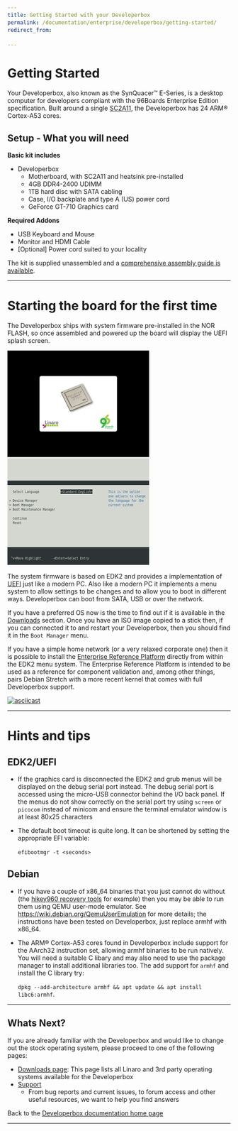 ```yaml
---
title: Getting Started with your Developerbox
permalink: /documentation/enterprise/developerbox/getting-started/
redirect_from:

---
```

# Getting Started

Your Developerbox, also known as the SynQuacer™ E-Series,
is a desktop computer for developers compliant with the 96Boards
Enterprise Edition specification. Built around a single
[SC2A11](https://www.socionext.com/en/products/assp/SynQuacer/), the
Developerbox has 24 ARM® Cortex-A53 cores.

## Setup - What you will need

**Basic kit includes**

 * Developerbox
   - Motherboard, with SC2A11 and heatsink pre-installed
   - 4GB DDR4-2400 UDIMM
   - 1TB hard disc with SATA cabling
   - Case, I/O backplate and type A (US) power cord
   - GeForce GT-710 Graphics card

**Required Addons**

 * USB Keyboard and Mouse
 * Monitor and HDMI Cable
 * [Optional] Power cord suited to your locality

The kit is supplied unassembled and a [comprehensive assembly guide is
available](../hardware-docs/MN04-00002-2E.pdf).

***

# Starting the board for the first time

The Developerbox ships with system firmware pre-installed in the NOR
FLASH, so once assembled and powered up the board will display the
UEFI splash screen.

![Developerbox splash screen](splash_screen.png)
![EDK2 main menu (press Escape)](edk2_menu.png)

The system firmware is based on EDK2 and provides a implementation of
[UEFI](http://www.uefi.org/) just like a modern PC. Also like a modern
PC it implements a menu system to allow settings to be changes and to
allow you to boot in different ways. Developerbox can boot from SATA,
USB or over the network.

If you have a preferred OS now is the time to find out if it is
available in the [Downloads](../downloads/) section. Once you have
an ISO image copied to a stick then, if you can connected it to and
restart your Developerbox, then you should find it in the `Boot Manager`
menu.

If you have a simple home network (or a very relaxed corporate one) then
it is possible to install the [Enterprise Reference
Platform](https://platforms.linaro.org/documentation/Reference-Platform/Platforms/Enterprise/README.md/)
directly from within the EDK2 menu system. The Enterprise Reference
Platform is intended to be used as a reference for component validation
and, among other things, pairs Debian Stretch with a more recent kernel
that comes with full Developerbox support.

   [![asciicast](https://asciinema.org/a/146683.png)](https://asciinema.org/a/146683)

***

# Hints and tips

## EDK2/UEFI

 * If the graphics card is disconnected the EDK2 and grub menus will be
   displayed on the debug serial port instead. The debug serial port is
   accessed using the micro-USB connector behind the I/O back panel. If
   the menus do not show correctly on the serial port try using
   `screen` or `picocom` instead of minicom and ensure the terminal
   emulator window is at least 80x25 characters

 * The default boot timeout is quite long. It can be shortened by setting
   the appropriate EFI variable:

   `efibootmgr -t <seconds>`

## Debian

 * If you have a couple of x86_64 binaries that you just cannot do
   without (the [hikey960 recovery
   tools](https://github.com/96boards-hikey/tools-images-hikey960) for
   example) then you may be able to run them using QEMU user-mode
   emulator. See https://wiki.debian.org/QemuUserEmulation for more
   details; the instructions have been tested on Developerbox, just
   replace armhf with x86_64.

 * The ARM® Cortex-A53 cores found in Developerbox include support for
   the AArch32 instruction set, allowing armhf binaries to be run
   natively. You will need a suitable C libary and may also need to
   use the package manager to install additional libraries too. The
   add support for `armhf` and install the C library try:

   `dpkg --add-architecture armhf && apt update && apt install libc6:armhf`.

***

## Whats Next?

If you are already familiar with the Developerbox and would like to change out the stock operating system, please proceed to one of the following pages:

- [Downloads page](../downloads/): This page lists all Linaro and 3rd party operating systems available for the Developerbox
- [Support](../support/)
   - From bug reports and current issues, to forum access and other useful resources, we want to help you find answers

Back to the [Developerbox documentation home page](../)

***
